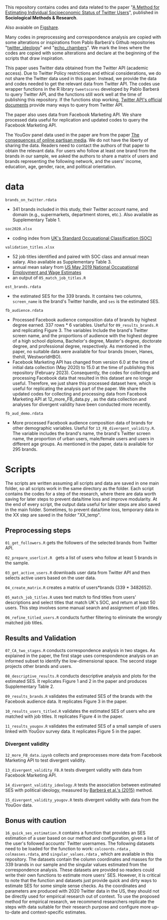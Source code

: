 This repository contains codes and data related to the paper "[A Method for Estimating Individual Socioeconomic Status of Twitter Users](https://journals.sagepub.com/doi/10.1177/00491241231168665)", published in **Sociological Methods & Research**.

Also avaiable on [Figshare](https://doi.org/10.6084/m9.figshare.22007000.v1).

Many codes in preprocessing and correspondence analysis are copied with some alterations or inspirations from Pablo Barberá's Github repositories "[twitter_ideology](https://github.com/pablobarbera/twitter_ideology)" and "[echo_chambers](https://github.com/pablobarbera/echo_chambers)". We mark the lines where the codes are copied with some alterations and declare at the beginning of the scripts that draw inspiration. 

This paper uses Twitter data obtained from the Twitter API (academic access). Due to Twitter Policy restrictions and ethical considerations, we do not share the Twitter data used in this paper. Instead, we provide the data and codes needed to get the relevant data from Twitter API. The codes use wrapper functions in the R library `tweetscores` developed by Pablo Barberá to query Twitter API, and the functions still work well at the time of publishing this repository. If the functions stop working, [Twitter API's official documents](https://developer.twitter.com/en/docs/twitter-api) provide many ways to query from Twitter API. 

The paper also uses data from Facebook Marketing API. We share processed data useful for replication and updated codes to query the Facebook Marketing API.

The YouGov panel data used in the paper are from the paper [The consequences of online partisan media](https://doi.org/10.1073/pnas.2013464118). We do not have the liberty of sharing the data. Readers need to contact the authors of that paper to obtain the relevant data. For users who follow at least one brand from the brands in our sample, we asked the authors to share a matrix of users and brands representing the following network, and the users' income, education, age, gender, race, and political orientation. 

# data

`brands_on_twitter.rdata`

- 341 brands included in this study, their Twitter account name, and domain (e.g., supermarkets, department stores, etc.). Also available as Supplementary Table 1.

`soc2020.xlsx`

- coding index from [UK's Standard Occupational Classification (SOC)](https://www.ons.gov.uk/methodology/classificationsandstandards/standardoccupationalclassificationsoc/soc2020/soc2020volume2codingrulesandconventions)

`validation_titles.xlsx`

- 52 job titles identified and paired with SOC class and annual mean salary. Also available as Supplementary Table 3.
- annual mean salary from [US May 2019 National Occupational Employment and Wage Estimates](https://www.bls.gov/oes/2019/may/oes_nat.htm)
- an output of `05_match_job_titles.R`

`est_brands.rdata`

- the estimated SES for the 339 brands. It contains two columns, `screen_name` is the brand's Twitter handle, and `ses` is the estimated SES.

`fb_audience.rdata`

- Processed Facebook audience composition data of brands by highest degree earned. 337 rows * 6 variables. Useful for `09_results_brands.R` and replicating Figure 3. The variables Include the brand's Twitter screen name, and the proportions of audience with the highest degree of a high school diploma, Bachelor's degree, Master's degree, doctorate degree, and professional degree, respectively. As mentioned in the paper, no suitable data were available for four brands (moen, Hanes, thehill, WestworldHBO). 
- Facebook Marketing API has changed from version 6.0 at the time of initial data collection (May 2020) to 15.0 at the time of publishing this repository (February 2023). Consequently, the codes for collecting and processing Facebook data that resulted in this dataset are no longer useful. Therefore, we just share this processed dataset here, which is useful for replicating the analysis part of the paper. We share the updated codes for collecting and processing data from Facebook Marketing API at 12_more_FB_data.py , as the data collection and analyses for divergent validity have been conducted more recently. 

`fb_aud_demo.rdata`

- More processed Facebook audience composition data of brands for other demographic variables. Useful for `13_FB_divergent_validity.R`. The variable includes the brand's name, the brand's Twitter screen name, the proportion of urban users, male/female users and users in different age groups. As mentioned in the paper, data is available for 295 brands.

# Scripts

The scripts are written assuming all scripts and data are saved in one main folder, so all scripts work in the same directory as the folder. Each script contains the codes for a step of the research, where there are data worth saving for later steps to prevent data/time loss and improve modularity. At the end of every script, the output data useful for later steps are also saved in the main folder. Sometimes, to prevent data/time loss, temporary data in the XX step are saved in the folder "XX_temp". 

## Preprocessing steps

`01_get_followers.R` gets the followers of the selected brands from Twitter API. 

`02_prepare_userlist.R ` gets a list of users who follow at least 5 brands in the sample.

`03_get_active_users.R` downloads user data from Twitter API and then selects active users based on the user data. 

`04_create_matrix.R` creates a matrix of users*brands (339 * 3482652). 

`05_match_job_titles.R` uses text match to find titles from users' descriptions and select titles that match UK's SOC, and return at least 50 users. This step involves some manual search and assignment of job titles.

`06_refine_titled_users.R` conducts further filtering to eliminate the wrongly matched job titles.

## Results and Validation

`07_CA_two_stages.R` conducts correspondence analysis in two stages. As explained in the paper, the first stage uses correspondence analysis on an informed subset to identify the low-dimensional space. The second stage projects other brands and users.

`08_descriptive_results.R` conducts descriptive analysis and plots for the estimated SES. It replicates Figure 1 and 2 in the paper and produces Supplementary Table 2.

`09_results_brands.R` validates the estimated SES of the brands with the Facebook audience data. It replicates Figure 3 in the paper.

`10_results_users_titled.R` validates the estimated SES of users who are matched with job titles. It replicates Figure 4 in the paper.

`11_results_yougov.R` validates the estimated SES of a small sample of users linked with YouGov survey data. It replicates Figure 5 in the paper. 

 ### Divergent validity

`12_more_FB_data.ipynb` collects and preprocesses more data from Facebook Marketing API to test divergent validity.

`13_divergent_validity_FB.R` tests divergent validity with data from Facebook Marketing API.

`14_divergent_validity_ideology.R`  tests the association between estimated SES with political ideology, measured by [Barberá et al.'s (2015)](https://doi.org/10.1177/0956797615594620) method.

`15_divergent_validity_yougov.R` tests divergent validity with data from the YouGov data.

## Bonus with caution

`16_quick_ses_estimation.R` contains a function that provides an SES estimation of a user based on our method and configuration, given a list of the user's followed accounts' Twitter usernames. The following datasets need to be loaded for the function to work: `colcoords.rdata` , `colmasses.rdata`, and `singular_values.rdata` , which are available in this repository. The datasets contain the column coordinates and masses for the 339 brands in our sample and the singular values estimated from the correspondence analysis. These datasets are provided so readers could write their own functions to estimate more users' SES. However, it is critical to note that the function and datasets just provide quick and dirty ways to estimate SES for some simple sense checks. As the coordinates and parameters are produced with 2020 Twitter data in the US, they should not be directly used for empirical research out of context. To use the proposed method for empirical research, we recommend researchers replicate the steps with data suitable for their research purpose and configure more up-to-date and context-specific estimates.

